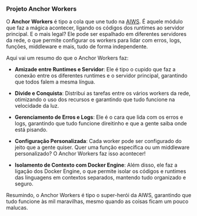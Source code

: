 ### Projeto Anchor Workers

O **Anchor Workers** é tipo a cola que une tudo na [AIWS](https://github.com/joaopedro5g/aiws). É aquele módulo que faz a mágica acontecer, ligando os códigos dos runtimes ao servidor principal. E o mais legal? Ele pode ser espalhado em diferentes servidores da rede, o que permite configurar os workers para lidar com erros, logs, funções, middleware e mais, tudo de forma independente.

Aqui vai um resumo do que o Anchor Workers faz:

- **Amizade entre Runtimes e Servidor**: Ele é tipo o cupido que faz a conexão entre os diferentes runtimes e o servidor principal, garantindo que todos falem a mesma língua.

- **Divide e Conquista**: Distribui as tarefas entre os vários workers da rede, otimizando o uso dos recursos e garantindo que tudo funcione na velocidade da luz.

- **Gerenciamento de Erros e Logs**: Ele é o cara que lida com os erros e logs, garantindo que tudo funcione direitinho e que a gente saiba onde está pisando.

- **Configuração Personalizada**: Cada worker pode ser configurado do jeito que a gente quiser. Quer uma função específica ou um middleware personalizado? O Anchor Workers faz isso acontecer!

- **Isolamento de Contexto com Docker Engine**: Além disso, ele faz a ligação dos Docker Engine, o que permite isolar os códigos e runtimes das linguagens em contextos separados, mantendo tudo organizado e seguro.

Resumindo, o Anchor Workers é tipo o super-herói da AIWS, garantindo que tudo funcione às mil maravilhas, mesmo quando as coisas ficam um pouco malucas.